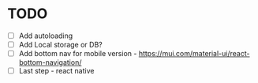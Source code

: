 # TODO

* [ ]  Add autoloading
* [ ]  Add Local storage or DB?
* [ ]  Add bottom nav for mobile version - https://mui.com/material-ui/react-bottom-navigation/
* [ ]  Last step - react native
